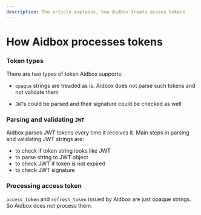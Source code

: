```yaml
---
description: The article explains, how Aidbox treats access tokens
---
```


# How Aidbox processes tokens

### Token types

There are two types of token Aidbox supports: 

- `opaque` strings are treaded as is. Aidbox does not parse such tokens and not validate them

- `JWT`s could be parsed and their signature could be checked as well 

### Parsing and validating `JWT`

Aidbox parses JWT tokens every time it receives it. Main steps in parsing and validating JWT strings are:

- to check if token string looks like JWT
- to parse string to JWT object
- to check JWT if token is not expired
- to check JWT signature

### Processing access token

`access_token` and `refresh_token` issued by Aidbox are just opaque strings. So Aidbox does not process them.
